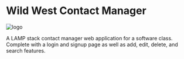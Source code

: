 # Wild West Contact Manager

![logo](https://github.com/user-attachments/assets/6f3b4bf3-960a-4392-ba9d-7b8fb2d98854)


A LAMP stack contact manager web application for a software class. Complete with a login and signup page as well as add, edit, delete, and search features.
